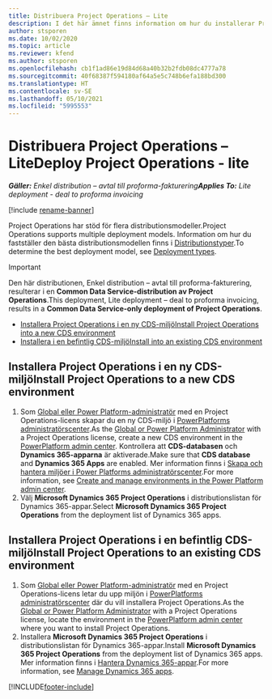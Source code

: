 ```yaml
---
title: Distribuera Project Operations – Lite
description: I det här ämnet finns information om hur du installerar Project Operations enkel distribution – avtal till proforma-fakturering.
author: stsporen
ms.date: 10/02/2020
ms.topic: article
ms.reviewer: kfend
ms.author: stsporen
ms.openlocfilehash: cb1f1ad86e19d84d68a40b32b2fdb08dc4777a78
ms.sourcegitcommit: 40f68387f594180af64a5e5c748b6efa188bd300
ms.translationtype: HT
ms.contentlocale: sv-SE
ms.lasthandoff: 05/10/2021
ms.locfileid: "5995553"
---
```

# <a name="deploy-project-operations---lite"></a><span data-ttu-id="8f2f1-103">Distribuera Project Operations – Lite</span><span class="sxs-lookup"><span data-stu-id="8f2f1-103">Deploy Project Operations - lite</span></span>

<span data-ttu-id="8f2f1-104">_**Gäller:** Enkel distribution – avtal till proforma-fakturering_</span><span class="sxs-lookup"><span data-stu-id="8f2f1-104">_**Applies To:** Lite deployment - deal to proforma invoicing_</span></span>

[!include [rename-banner](~/includes/cc-data-platform-banner.md)]

<span data-ttu-id="8f2f1-105">Project Operations har stöd för flera distributionsmodeller.</span><span class="sxs-lookup"><span data-stu-id="8f2f1-105">Project Operations supports multiple deployment models.</span></span> <span data-ttu-id="8f2f1-106">Information om hur du fastställer den bästa distributionsmodellen finns i [Distributionstyper](determine-deployment-type.md).</span><span class="sxs-lookup"><span data-stu-id="8f2f1-106">To determine the best deployment model, see [Deployment types](determine-deployment-type.md).</span></span>


> [!IMPORTANT]
> <span data-ttu-id="8f2f1-107">Den här distributionen, Enkel distribution – avtal till proforma-fakturering, resulterar i en **Common Data Service-distribution av Project Operations**.</span><span class="sxs-lookup"><span data-stu-id="8f2f1-107">This deployment, Lite deployment – deal to proforma invoicing, results in a **Common Data Service-only deployment of Project Operations**.</span></span>

- [<span data-ttu-id="8f2f1-108">Installera Project Operations i en ny CDS-miljö</span><span class="sxs-lookup"><span data-stu-id="8f2f1-108">Install Project Operations into a new CDS environment</span></span>](#new)
- [<span data-ttu-id="8f2f1-109">Installera i en befintlig CDS-miljö</span><span class="sxs-lookup"><span data-stu-id="8f2f1-109">Install into an existing CDS environment</span></span>](#existing)



## <a name="install-project-operations-to-a-new-cds-environment"></a><a name="new"></a><span data-ttu-id="8f2f1-110">Installera Project Operations i en ny CDS-miljö</span><span class="sxs-lookup"><span data-stu-id="8f2f1-110">Install Project Operations to a new CDS environment</span></span>

1. <span data-ttu-id="8f2f1-111">Som [Global eller Power Platform-administratör](/power-platform/admin/global-service-administrators-can-administer-without-license) med en Project Operations-licens skapar du en ny CDS-miljö i [PowerPlatforms administratörscenter](https://admin.powerplatform.com).</span><span class="sxs-lookup"><span data-stu-id="8f2f1-111">As the [Global or Power Platform Administrator](/power-platform/admin/global-service-administrators-can-administer-without-license) with a Project Operations license, create a new CDS environment in the [PowerPlatform admin center](https://admin.powerplatform.com).</span></span> <span data-ttu-id="8f2f1-112">Kontrollera att **CDS-databasen** och **Dynamics 365-apparna** är aktiverade.</span><span class="sxs-lookup"><span data-stu-id="8f2f1-112">Make sure that **CDS database** and **Dynamics 365 Apps** are enabled.</span></span> <span data-ttu-id="8f2f1-113">Mer information finns i [Skapa och hantera miljöer i Power Platforms administratörscenter](/power-platform/admin/create-environment#create-an-environment-in-the-power-platform-admin-center).</span><span class="sxs-lookup"><span data-stu-id="8f2f1-113">For more information, see [Create and manage environments in the Power Platform admin center](/power-platform/admin/create-environment#create-an-environment-in-the-power-platform-admin-center).</span></span>
2. <span data-ttu-id="8f2f1-114">Välj **Microsoft Dynamics 365 Project Operations** i distributionslistan för Dynamics 365-appar.</span><span class="sxs-lookup"><span data-stu-id="8f2f1-114">Select **Microsoft Dynamics 365 Project Operations** from the deployment list of Dynamics 365 apps.</span></span>


## <a name="install-project-operations-to-an-existing-cds-environment"></a><a name="existing"></a><span data-ttu-id="8f2f1-115">Installera Project Operations i en befintlig CDS-miljö</span><span class="sxs-lookup"><span data-stu-id="8f2f1-115">Install Project Operations to an existing CDS environment</span></span>

1. <span data-ttu-id="8f2f1-116">Som [Global eller Power Platform-administratör](/power-platform/admin/global-service-administrators-can-administer-without-license) med en Project Operations-licens letar du upp miljön i [PowerPlatforms administratörscenter](https://admin.powerplatform.com) där du vill installera Project Operations.</span><span class="sxs-lookup"><span data-stu-id="8f2f1-116">As the [Global or Power Platform Administrator](/power-platform/admin/global-service-administrators-can-administer-without-license) with a Project Operations license, locate the environment in the [PowerPlatform admin center](https://admin.powerplatform.com) where you want to install Project Operations.</span></span>
2. <span data-ttu-id="8f2f1-117">Installera **Microsoft Dynamics 365 Project Operations** i distributionslistan för Dynamics 365-appar.</span><span class="sxs-lookup"><span data-stu-id="8f2f1-117">Install **Microsoft Dynamics 365 Project Operations** from the deployment list of Dynamics 365 apps.</span></span> <span data-ttu-id="8f2f1-118">Mer information finns i [Hantera Dynamics 365-appar](/power-platform/admin/manage-apps).</span><span class="sxs-lookup"><span data-stu-id="8f2f1-118">For more information, see [Manage Dynamics 365 apps](/power-platform/admin/manage-apps).</span></span>




[!INCLUDE[footer-include](../includes/footer-banner.md)]